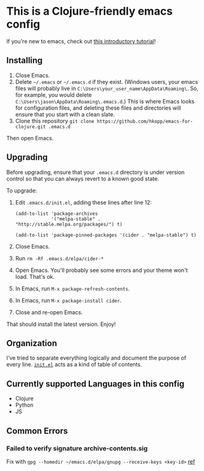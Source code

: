# This is a Clojure-friendly emacs config

If you're new to emacs, check out [this introductory tutorial](http://www.braveclojure.com/basic-emacs/)!

## Installing

1. Close Emacs.
2. Delete `~/.emacs` or `~/.emacs.d` if they exist. (Windows users, your
   emacs files will probably live in
   `C:\Users\your_user_name\AppData\Roaming\`. So, for example, you
   would delete `C:\Users\jason\AppData\Roaming\.emacs.d`.) This is
   where Emacs looks for configuration files, and deleting these files
   and directories will ensure that you start with a clean slate.
3. Clone this repository
   `git clone https://github.com/hkopp/emacs-for-clojure.git .emacs.d`

Then open Emacs.

## Upgrading

Before upgrading, ensure that your `.emacs.d` directory is under
version control so that you can always revert to a known good state.

To upgrade:

1. Edit `.emacs.d/init.el`, adding these lines after line 12:

   ```elisp
   (add-to-list 'package-archives
                '("melpa-stable" . "http://stable.melpa.org/packages/") t)
   
   (add-to-list 'package-pinned-packages '(cider . "melpa-stable") t)
   ```

2. Close Emacs.
3. Run `rm -Rf .emacs.d/elpa/cider-*`
4. Open Emacs. You'll probably see some errors and your theme won't
   load. That's ok.
5. In Emacs, run `M-x package-refresh-contents`.
6. In Emacs, run `M-x package-install cider`.
7. Close and re-open Emacs.

That should install the latest version. Enjoy!

## Organization

I've tried to separate everything logically and document the purpose
of every line. [`init.el`](./init.el) acts as a kind of table of
contents.

## Currently supported Languages in this config
- Clojure
- Python
- JS

## Common Errors
### Failed to verify signature archive-contents.sig
Fix with `gpg --homedir ~/emacs.d/elpa/gnupg --receive-keys <key-id>`
[ref](https://stackoverflow.com/questions/58202993/emacs-failed-to-verify-signature-archive-contents-sig)
